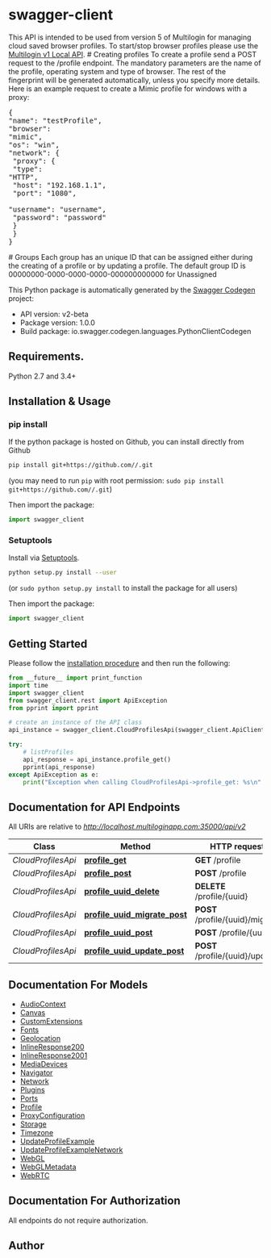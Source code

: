 # swagger-client
This API is intended to be used from version 5 of Multilogin for managing cloud saved browser profiles.   To start/stop browser profiles please use the [Multilogin v1 Local API](https://app.swaggerhub.com/apis/Multilogin/MultiloginLocalRestAPI/1.0). # Creating profiles To create a profile send a POST request to the /profile endpoint. The mandatory parameters are the name of the profile, operating system and type of browser. The rest of the fingerprint will be generated automatically, unless you specify more details.  Here is an example request to create a Mimic profile for windows with a proxy: <pre>{ <br>\"name\": \"testProfile\", <br>\"browser\": \"mimic\", <br>\"os\": \"win\", <br>\"network\": { <br>    \"proxy\": { <br>        \"type\": \"HTTP\", <br>        \"host\": \"192.168.1.1\", <br>        \"port\": \"1080\", <br>        \"username\": \"username\", <br>        \"password\": \"password\" <br>        } <br>    } <br>} </pre> # Groups Each group has an unique ID that can be assigned either during the creating of a profile or by updating a profile.  The default group ID is 00000000-0000-0000-0000-000000000000 for Unassigned

This Python package is automatically generated by the [Swagger Codegen](https://github.com/swagger-api/swagger-codegen) project:

- API version: v2-beta
- Package version: 1.0.0
- Build package: io.swagger.codegen.languages.PythonClientCodegen

## Requirements.

Python 2.7 and 3.4+

## Installation & Usage
### pip install

If the python package is hosted on Github, you can install directly from Github

```sh
pip install git+https://github.com//.git
```
(you may need to run `pip` with root permission: `sudo pip install git+https://github.com//.git`)

Then import the package:
```python
import swagger_client 
```

### Setuptools

Install via [Setuptools](http://pypi.python.org/pypi/setuptools).

```sh
python setup.py install --user
```
(or `sudo python setup.py install` to install the package for all users)

Then import the package:
```python
import swagger_client
```

## Getting Started

Please follow the [installation procedure](#installation--usage) and then run the following:

```python
from __future__ import print_function
import time
import swagger_client
from swagger_client.rest import ApiException
from pprint import pprint

# create an instance of the API class
api_instance = swagger_client.CloudProfilesApi(swagger_client.ApiClient(configuration))

try:
    # listProfiles
    api_response = api_instance.profile_get()
    pprint(api_response)
except ApiException as e:
    print("Exception when calling CloudProfilesApi->profile_get: %s\n" % e)

```

## Documentation for API Endpoints

All URIs are relative to *http://localhost.multiloginapp.com:35000/api/v2*

Class | Method | HTTP request | Description
------------ | ------------- | ------------- | -------------
*CloudProfilesApi* | [**profile_get**](docs/CloudProfilesApi.md#profile_get) | **GET** /profile | listProfiles
*CloudProfilesApi* | [**profile_post**](docs/CloudProfilesApi.md#profile_post) | **POST** /profile | createProfile
*CloudProfilesApi* | [**profile_uuid_delete**](docs/CloudProfilesApi.md#profile_uuid_delete) | **DELETE** /profile/{uuid} | removeProfile
*CloudProfilesApi* | [**profile_uuid_migrate_post**](docs/CloudProfilesApi.md#profile_uuid_migrate_post) | **POST** /profile/{uuid}/migrate | migrateProfile
*CloudProfilesApi* | [**profile_uuid_post**](docs/CloudProfilesApi.md#profile_uuid_post) | **POST** /profile/{uuid} | updateProfile
*CloudProfilesApi* | [**profile_uuid_update_post**](docs/CloudProfilesApi.md#profile_uuid_update_post) | **POST** /profile/{uuid}/update | updateProfileCore


## Documentation For Models

 - [AudioContext](docs/AudioContext.md)
 - [Canvas](docs/Canvas.md)
 - [CustomExtensions](docs/CustomExtensions.md)
 - [Fonts](docs/Fonts.md)
 - [Geolocation](docs/Geolocation.md)
 - [InlineResponse200](docs/InlineResponse200.md)
 - [InlineResponse2001](docs/InlineResponse2001.md)
 - [MediaDevices](docs/MediaDevices.md)
 - [Navigator](docs/Navigator.md)
 - [Network](docs/Network.md)
 - [Plugins](docs/Plugins.md)
 - [Ports](docs/Ports.md)
 - [Profile](docs/Profile.md)
 - [ProxyConfiguration](docs/ProxyConfiguration.md)
 - [Storage](docs/Storage.md)
 - [Timezone](docs/Timezone.md)
 - [UpdateProfileExample](docs/UpdateProfileExample.md)
 - [UpdateProfileExampleNetwork](docs/UpdateProfileExampleNetwork.md)
 - [WebGL](docs/WebGL.md)
 - [WebGLMetadata](docs/WebGLMetadata.md)
 - [WebRTC](docs/WebRTC.md)


## Documentation For Authorization

 All endpoints do not require authorization.


## Author



